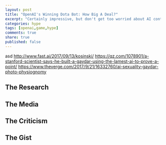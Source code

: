 ```yaml
---
layout: post
title: "OpenAI's Winning Dota Bot: How Big A Deal?"
excerpt: "Certainly impressive, but don't get too worried about AI controlling armies just yet."
categories: hype
tags: [openai,game,hype]
comments: true
share: true
published: false
---
```

asd
http://www.fast.ai/2017/09/13/kosinski/
https://qz.com/1078901/a-stanford-scientist-says-he-built-a-gaydar-using-the-lamest-ai-to-prove-a-point/
https://www.theverge.com/2017/9/21/16332760/ai-sexuality-gaydar-photo-physiognomy
## The Research

## The Media

## The Criticism

## The Gist
